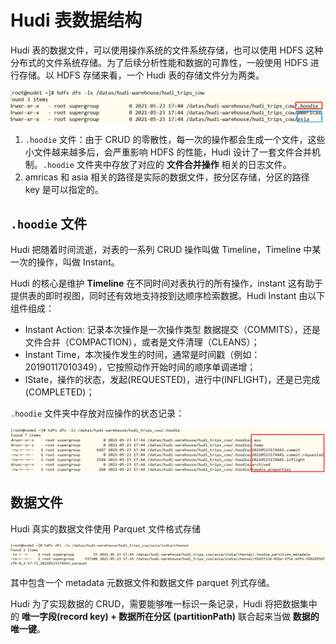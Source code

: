 # Hudi 表数据结构

Hudi 表的数据文件，可以使用操作系统的文件系统存储，也可以使用 HDFS 这种分布式的文件系统存储。为了后续分析性能和数据的可靠性，一般使用 HDFS 进行存储。以 HDFS 存储来看，一个 Hudi 表的存储文件分为两类。

![](images/表数据结构-20221208145925.png)

1. `.hoodie` 文件：由于 CRUD 的零散性，每一次的操作都会生成一个文件，这些小文件越来越多后，会严重影响 HDFS 的性能，Hudi 设计了一套文件合并机制。`.hoodie` 文件夹中存放了对应的 **文件合并操作** 相关的日志文件。
2. amricas 和 asia 相关的路径是实际的数据文件，按分区存储，分区的路径 key 是可以指定的。

## `.hoodie` 文件

Hudi 把随着时间流逝，对表的一系列 CRUD 操作叫做 Timeline，Timeline 中某一次的操作，叫做 Instant。

Hudi 的核心是维护 **Timeline** 在不同时间对表执行的所有操作，instant 这有助于提供表的即时视图，同时还有效地支持按到达顺序检索数据。Hudi Instant 由以下组件组成：

- Instant Action: 记录本次操作是一次操作类型 数据提交（COMMITS），还是文件合并（COMPACTION），或者是文件清理（CLEANS）；
- Instant Time，本次操作发生的时间，通常是时间戳（例如：20190117010349），它按照动作开始时间的顺序单调递增；
- lState，操作的状态，发起(REQUESTED)，进行中(INFLIGHT)，还是已完成(COMPLETED)；

`.hoodie` 文件夹中存放对应操作的状态记录：

![](images/表数据结构-20221208150249.png)

## 数据文件

Hudi 真实的数据文件使用 Parquet 文件格式存储

![](images/表数据结构-20221208150328.png)

其中包含一个 metadata 元数据文件和数据文件 parquet 列式存储。

Hudi 为了实现数据的 CRUD，需要能够唯一标识一条记录，Hudi 将把数据集中的 **唯一字段(record key) + 数据所在分区 (partitionPath)** 联合起来当做 **数据的唯一键**。